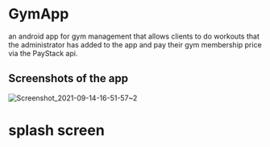 # GymApp
an android app for gym management that allows clients to do workouts that the administrator has added to the app and pay their gym membership price via the PayStack api.

## Screenshots of the app
![Screenshot_2021-09-14-16-51-57~2](https://user-images.githubusercontent.com/38086894/133303339-914bf86b-fbff-4e49-93ce-cebe1aba9a12.png)
# splash screen


